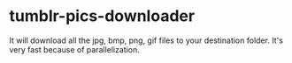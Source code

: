 tumblr-pics-downloader
======================

It will download all the jpg, bmp, png, gif files to your destination folder. It's very fast because of parallelization.
